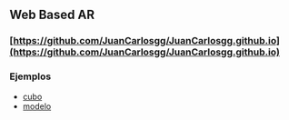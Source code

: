## Web Based AR

### [https://github.com/JuanCarlosgg/JuanCarlosgg.github.io](https://github.com/JuanCarlosgg/JuanCarlosgg.github.io)

### Ejemplos

+ [cubo](https://juancarlosgg.github.io/cubo.html) 
+ [modelo](https://juancarlosgg.github.io/modelo.html)
